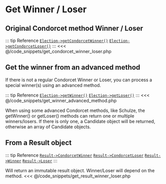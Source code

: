 # Get Winner / Loser

## Original Condorcet method Winner / Loser

::: tip Reference
[`Election->getCondorcetWinner()`](/api-reference/Election%20Class/Election--getCondorcetWinner) 
[`Election->getCondorcetLoser()`](/api-reference/Election%20Class/Election--getCondorcetLoser)
:::
<<< @/code_snippets/get_condorcet_winner_loser.php


## Get the winner from an advanced method

If there is not a regular Condorcet Winner or Loser, you can process a special winner(s) using an advanced method.

::: tip Reference
[`Election->getWinner()`](/api-reference/Election%20Class/Election--getWinner) 
[`Election->getLoser()`](/api-reference/Election%20Class/Election--getLoser)
:::
<<< @/code_snippets/get_winner_advanced_method.php

When using some advanced Condorcet methods, like Schulze, the getWinner() or getLoser() methods can return one or multiple winners/losers. If there is only one, a Candidate object will be returned, otherwise an array of Candidate objects.


## From a Result object

::: tip Reference
[`Result->CondorcetWinner`](/api-reference/Result%20Class/Result--CondorcetWinner) 
[`Result->CondorcetLoser`](/api-reference/Result%20Class/Result--CondorcetLoser) 
[`Result->Winner`](/api-reference/Result%20Class/Result--Winner) 
[`Result->Loser`](/api-reference/Result%20Class/Result--Loser)
:::

Will return an immutable result object. Winner/Loser will depend on the method.
<<< @/code_snippets/get_result_winner_loser.php